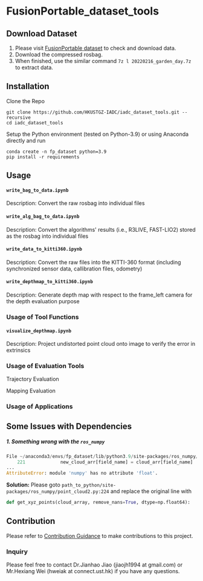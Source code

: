 # FusionPortable_dataset_tools

## Download Dataset
1. Please visit [FusionPortable dataset](https://fusionportable.github.io/dataset/fusionportable) to check and download data.
2. Download the compressed rosbag.
3. When finished, use the similar command ```7z l 20220216_garden_day.7z``` to extract data.

<!-- ### Notice 20230928
Please add this line in ```/etc/hosts```: ```143.89.6.5 www.ram-lab.com filebrowser.ram-lab.com``` to visit the dataset page. -->

## Installation
Clone the Repo
```
git clone https://github.com/HKUSTGZ-IADC/iadc_dataset_tools.git --recursive
cd iadc_dataset_tools
```
Setup the Python environment (tested on Python-3.9) or using Anaconda directly and run
```
conda create -n fp_dataset python=3.9
pip install -r requirements
```

## Usage
#### ```write_bag_to_data.ipynb```
Description: Convert the raw rosbag into individual files

#### ```write_alg_bag_to_data.ipynb```
Description: Convert the algorithms' results (i.e., R3LIVE, FAST-LIO2) stored as the rosbag into individual files

#### ```write_data_to_kitti360.ipynb```
Description: Convert the raw files into the KITTI-360 format (including synchronized sensor data, callibration files, odometry)

#### ```write_depthmap_to_kitti360.ipynb```
Description: Generate depth map with respect to the frame_left camera for the depth evaluation purpose

### Usage of Tool Functions
#### ```visualize_depthmap.ipynb```
Description: Project undistorted point cloud onto image to verify the error in extrinsics

### Usage of Evaluation Tools
Trajectory Evaluation

Mapping Evaluation

### Usage of Applications


## Some Issues with Dependencies
##### 1. Something wrong with the ```ros_numpy```
```python
File ~/anaconda3/envs/fp_dataset/lib/python3.9/site-packages/ros_numpy/point_cloud2.py:224
    221             new_cloud_arr[field_name] = cloud_arr[field_name]
...
AttributeError: module 'numpy' has no attribute 'float'.
```
**Solution:** Please goto ```path_to_python/site-packages/ros_numpy/point_cloud2.py:224``` and replace the original line with
```python
def get_xyz_points(cloud_array, remove_nans=True, dtype=np.float64):
```

## Contribution
Please refer to [Contribution Guidance](doc/contribution.md) to make contributions to this project.

### Inquiry
Please feel free to contact Dr.Jianhao Jiao (jiaojh1994 at gmail.com) or Mr.Hexiang Wei (hweiak at connect.ust.hk) if you have any questions.
